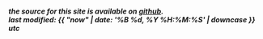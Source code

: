 ##### the source for this site is available on [github](https://github.com/yellowberryHN/yello).<br>last modified: {{ "now" | date: '%B %d, %Y %H:%M:%S' | downcase }} utc